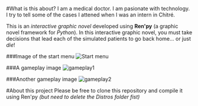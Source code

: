 #What is this about?
I am a medical doctor. I am pasionate with technology. I try to tell some of the cases I attened when I was an intern in Chitré. 

This is an *interactive graphic novel* developed using **Ren'py** (a graphic novel framework for *Python*). 
In this interactive graphic novel, you must take decisions that lead each of the simulated patients to go back home... or just *die*!

###Image of the start menu
![Start menu](http://s11.postimg.org/wmlslut6b/Start.png)

###A gameplay image
![gameplay1](http://s14.postimg.org/81nstet35/Doctor.png)

###Another gameplay image
![gameplay2](http://s23.postimg.org/eurkkiy57/image.png)

#About this project
Please be free to clone this repository and compile it using Ren'py *(but need to delete the Distros folder fist)*

